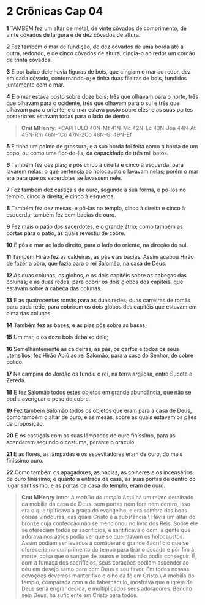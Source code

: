 # 2 Crônicas Cap 04

**1** 	TAMBÉM fez um altar de metal, de vinte côvados de comprimento, de vinte côvados de largura e de dez côvados de altura.

**2** 	Fez também o mar de fundição, de dez côvados de uma borda até a outra, redondo, e de cinco côvados de altura; cingia-o ao redor um cordão de trinta côvados.

**3** 	E por baixo dele havia figuras de bois, que cingiam o mar ao redor, dez em cada côvado, contornando-o; e tinha duas fileiras de bois, fundidos juntamente com o mar.

**4** 	E o mar estava posto sobre doze bois; três que olhavam para o norte, três que olhavam para o ocidente, três que olhavam para o sul e três que olhavam para o oriente; e o mar estava posto sobre eles; e as suas partes posteriores estavam todas para o lado de dentro.

> **Cmt MHenry**: *CAPÍTULO 40N-Mt 41N-Mc 42N-Lc 43N-Joa 44N-At 45N-Rm 46N-1Co 47N-2Co 48N-Gl 49N-Ef

**5** 	E tinha um palmo de grossura, e a sua borda foi feita como a borda de um copo, ou como uma flor-de-lis, da capacidade de três mil batos.

**6** 	Também fez dez pias; e pôs cinco à direita e cinco à esquerda, para lavarem nelas; o que pertencia ao holocausto o lavavam nelas; porém o mar era para que os sacerdotes se lavassem nele.

**7** 	Fez também dez castiçais de ouro, segundo a sua forma, e pô-los no templo, cinco à direita, e cinco à esquerda.

**8** 	Também fez dez mesas, e pô-las no templo, cinco à direita e cinco à esquerda; também fez cem bacias de ouro.

**9** 	Fez mais o pátio dos sacerdotes, e o grande átrio; como também as portas para o pátio, as quais revestiu de cobre.

**10** 	E pôs o mar ao lado direito, para o lado do oriente, na direção do sul.

**11** 	Também Hirão fez as caldeiras, as pás e as bacias. Assim acabou Hirão de fazer a obra, que fazia para o rei Salomão, na casa de Deus.

**12** 	As duas colunas, os globos, e os dois capitéis sobre as cabeças das colunas; e as duas redes, para cobrir os dois globos dos capitéis, que estavam sobre a cabeça das colunas.

**13** 	E as quatrocentas romãs para as duas redes; duas carreiras de romãs para cada rede, para cobrirem os dois globos dos capitéis que estavam em cima das colunas.

**14** 	Também fez as bases; e as pias pôs sobre as bases;

**15** 	Um mar, e os doze bois debaixo dele;

**16** 	Semelhantemente as caldeiras, as pás, os garfos e todos os seus utensílios, fez Hirão Abiú ao rei Salomão, para a casa do Senhor, de cobre polido.

**17** 	Na campina do Jordão os fundiu o rei, na terra argilosa, entre Sucote e Zeredá.

**18** 	E fez Salomão todos estes objetos em grande abundância, que não se podia averiguar o peso do cobre.

**19** 	Fez também Salomão todos os objetos que eram para a casa de Deus, como também o altar de ouro, e as mesas, sobre as quais estavam os pães da proposição.

**20** 	E os castiçais com as suas lâmpadas de ouro finíssimo, para as acenderem segundo o costume, perante o oráculo.

**21** 	E as flores, as lâmpadas e os espevitadores eram de ouro, do mais finíssimo ouro.

**22** 	Como também os apagadores, as bacias, as colheres e os incensários de ouro finíssimo; e quanto à entrada da casa, as suas portas de dentro do lugar santíssimo, e as portas da casa do templo, eram de ouro.


> **Cmt MHenry** Intro: *A mobília do templo* Aqui há um relato detalhado da mobília da casa de Deus. sem portas nem fora nem dentro, isso era o que tipificava a graça do evangelho, e era sombra das boas coisas vindouras, das quais Cristo é a substância.\ Havia um altar de bronze cuja confecção não se mencionou no livro dos Reis. Sobre ele se ofereciam todos os sacrifícios, e santificava o dom. a gente que adorava nos átrios podia ver que se queimavam os holocaustos. Assim podiam ser levados a considerar o grande Sacrifício que se ofereceria no cumprimento do tempo para tirar o pecado e pôr fim à morte, coisa que o sangue de touros e bodes não podia conseguir. E, com a fumaça dos sacrifícios, seus corações podiam ascender ao céu em desejo santo para com Deus e seu favor. Em todas nossas devoções devemos manter fixo o olho da fé em Cristo.\ A mobília do templo, comparada com a do tabernáculo, mostrava que a igreja de Deus seria engrandecida, e multiplicados seus adoradores. Bendito seja Deus, há suficiente em Cristo para todos.